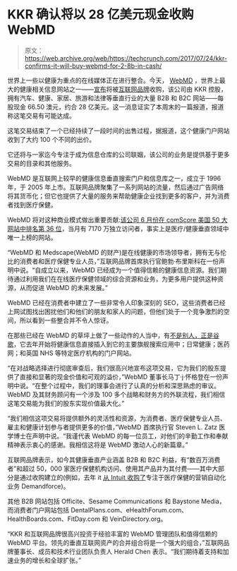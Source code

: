 # KKR 确认将以 28 亿美元现金收购 WebMD 

> 原文：<https://web.archive.org/web/https://techcrunch.com/2017/07/24/kkr-confirms-it-will-buy-webmd-for-2-8b-in-cash/>

世界上一些以健康为重点的在线媒体正在进行整合。今天， [WebMD](https://web.archive.org/web/20221207061128/http://webmd.com/) ，世界上最大的健康相关信息网站之一——[宣布](https://web.archive.org/web/20221207061128/http://www.prnewswire.com/news-releases/webmd-to-be-acquired-by-kkrs-internet-brands-300492704.html)将被[互联网品牌](https://web.archive.org/web/20221207061128/https://www.internetbrands.com/)收购，该公司由 KKR 控股，拥有汽车、健康、家居、旅游和法律等垂直行业的大量 B2B 和 B2C 网站——每股现金 66.50 澳元，约合 28 亿美元。这一消息证实了本周末的一篇报道，报道称这笔交易有可能达成。

这笔交易结束了一个已经持续了一段时间的出售过程，据报道，这个健康门户网站收到了大约 100 个不同的出价。

它还将与一家迄今专注于成为信息仓库的公司联姻，该公司的业务是提供基于更多交易的目录和其他服务。

WebMD 是互联网上较早的健康信息垂直搜索门户和信息库之一，成立于 1996 年，于 2005 年上市。互联网品牌聚集了一系列网站的流量，然后通过广告网络将其货币化；但它也提供了大量的服务来帮助健康企业找到更多的客户，并为消费者找到医疗保健。

WebMD 将对这种商业模式做出重要贡献:[该公司 6 月份在 comScore 美国 50 大网站中排名第 36 位](https://web.archive.org/web/20221207061128/http://www.prnewswire.com/news-releases/comscore-ranks-the-top-50-us-digital-media-properties-for-june-2017-300491305.html)，当月有 7170 万独立访问者，事实上是医疗/健康垂直领域中唯一上榜的网站。

“WebMD 和 Medscape(WebMD 的财产)是在线健康的市场领导者，拥有无与伦比的消费者和医疗保健专业人员，”互联网品牌首席执行官鲍勃·布里斯科在一份声明中说。“自成立以来，WebMD 已经成为一个值得信赖的健康信息资源。我们期待通过利用我们在在线医疗保健领域的综合资源和业务，为更多用户提供这种资源，从而促进 WebMD 的未来发展。”

WebMD 已经在消费者中建立了一些非常令人印象深刻的 SEO，这些消费者已经上网试图找出困扰他们和他们的朋友和家人的问题，但他们处于一个竞争激烈的空间，所以看到一些整合并不令人惊讶。

在那些已经在 WebMD 的草坪上做了一些动作的人当中，有[不是别人，正是谷歌](https://web.archive.org/web/20221207061128/https://beta.techcrunch.com/2016/06/20/the-google-app-takes-on-webmd-with-an-intelligent-symptom-search/)，它去年开始将健康信息直接插入到它的主要旗舰搜索应用中；日常健康；医药网；和英国 NHS 等特定医疗机构的门户网站。

“在对战略选择进行彻底审查后，我们很高兴地宣布这项交易，它为我们的股东提供了直接和显著的现金价值和可观的溢价，”WebMD 董事长马丁·j·怀格登在一份声明中说。“在整个过程中，我们的理事会进行了认真的分析和深思熟虑的审议。WebMD 及其财务顾问有一个涉及 100 多个战略和财务方的外联流程，我们相信这笔交易能为我们的股东实现价值最大化。”

“我们相信这项交易将提供额外的灵活性和资源，为消费者、医疗保健专业人员、雇主和健康计划参与者提供更多的价值，”WebMD 首席执行官 Steven L. Zatz 医学博士在声明中说。“我谨代表 WebMD 的每一位员工，对他们的辛勤工作和奉献精神表示衷心的感谢。我相信这将是 WebMD 激动人心的新篇章。”

互联网品牌表示，如今其健康垂直产业涵盖 B2B 和 B2C 利益，有“数百万消费者”和超过 50，000 家医疗保健机构访问、使用其产品并为其付费——其中大部分是通过收购建立的(例如，去年 it [从 Intuit 收购了](https://web.archive.org/web/20221207061128/https://exithub.com/kkrs-internet-brands-to-acquire-demandforce-from-intuit/)专注于医疗保健的营销自动化业务 Demandforce)。

其他 B2B 网站包括 Officite、Sesame Communications 和 Baystone Media，而消费者门户网站包括 DentalPlans.com、eHealthForum.com、HealthBoards.com、FitDay.com 和 VeinDirectory.org。

“KKR 和互联网品牌很高兴投资于经验丰富的 WebMD 管理团队和值得信赖的 WebMD 平台。领先的垂直互联网资产的合并组合将是一个强大的组合，”互联网品牌董事长、成员和技术行业团队负责人 Herald Chen 表示。“我们期待着支持和加速业务的增长和全球扩张。”